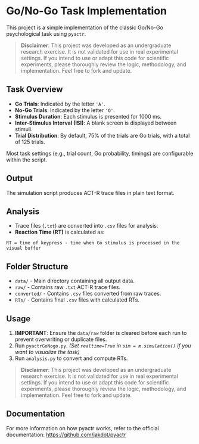 # Go/No-Go Task Implementation

This project is a simple implementation of the classic Go/No-Go psychological task using `pyactr`.

> **Disclaimer**: This project was developed as an undergraduate research exercise. It is not validated for use in real experimental settings. If you intend to use or adapt this code for scientific experiments, please thoroughly review the logic, methodology, and implementation. Feel free to fork and update.

## Task Overview

- **Go Trials**: Indicated by the letter `'A'`.
- **No-Go Trials**: Indicated by the letter `'O'`.
- **Stimulus Duration**: Each stimulus is presented for 1000 ms.
- **Inter-Stimulus Interval (ISI)**: A blank screen is displayed between stimuli.
- **Trial Distribution**: By default, 75% of the trials are Go trials, with a total of 125 trials.

Most task settings (e.g., trial count, Go probability, timings) are configurable within the script.

## Output

The simulation script produces ACT-R trace files in plain text format.

## Analysis

- Trace files (`.txt`) are converted into `.csv` files for analysis.
- **Reaction Time (RT)** is calculated as:

```
RT = time of keypress - time when Go stimulus is processed in the visual buffer
```

## Folder Structure

- `data/` - Main directory containing all output data.
- `raw/` - Contains raw `.txt` ACT-R trace files.
- `converted/` - Contains `.csv` files converted from raw traces.
- `RTs/` - Contains final `.csv` files with calculated RTs.

## Usage

1. **IMPORTANT**: Ensure the `data/raw` folder is cleared before each run to prevent overwriting or duplicate files.
2. Run `pyactrGoNogo.py`. *(Set `realtime=True` in `sim = m.simulation()` if you want to visualize the task)*
3. Run `analysis.py` to convert and compute RTs.

> **Disclaimer**: This project was developed as an undergraduate research exercise. It is not validated for use in real experimental settings. If you intend to use or adapt this code for scientific experiments, please thoroughly review the logic, methodology, and implementation. Feel free to fork and update.

## Documentation
For more information on how pyactr works, refer to the official documentation:
https://github.com/jakdot/pyactr

